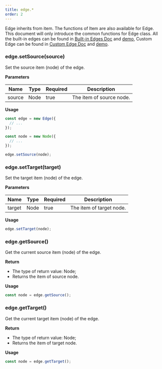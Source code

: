 ```yaml
---
title: edge.*
order: 2
---
```


Edge inherits from item. The functions of Item are also available for Edge. This document will only introduce the common functions for Edge class. All the built-in edges can be found in [Built-in Edges Doc](/en/docs/manual/middle/elements/edges/defaultEdge) and [demo](/en/examples/item/defaultEdges/#polyline1), Custom Edge can be found in [Custom Edge Doc](/en/docs/manual/middle/elements/edges/custom-edge) and [demo](/en/examples/item/customEdge/#extraShape).

### edge.setSource(source)

Set the source item (node) of the edge.

**Parameters**

| Name   | Type | Required | Description              |
| ------ | ---- | -------- | ------------------------ |
| source | Node | true     | The item of source node. |

**Usage**

```javascript
const edge = new Edge({
  // ...
});

const node = new Node({
  // ...
});

edge.setSource(node);
```

### edge.setTarget(target)

Set the target item (node) of the edge.

**Parameters**

| Name   | Type | Required | Description              |
| ------ | ---- | -------- | ------------------------ |
| target | Node | true     | The item of target node. |

**Usage**

```javascript
edge.setTarget(node);
```

### edge.getSource()

Get the current source item (node) of the edge.

**Return**

- The type of return value: Node;
- Returns the item of source node.

**Usage**

```javascript
const node = edge.getSource();
```

### edge.getTarget()

Get the current target item (node) of the edge.

**Return**

- The type of return value: Node;
- Returns the item of target node.

**Usage**

```javascript
const node = edge.getTarget();
```
